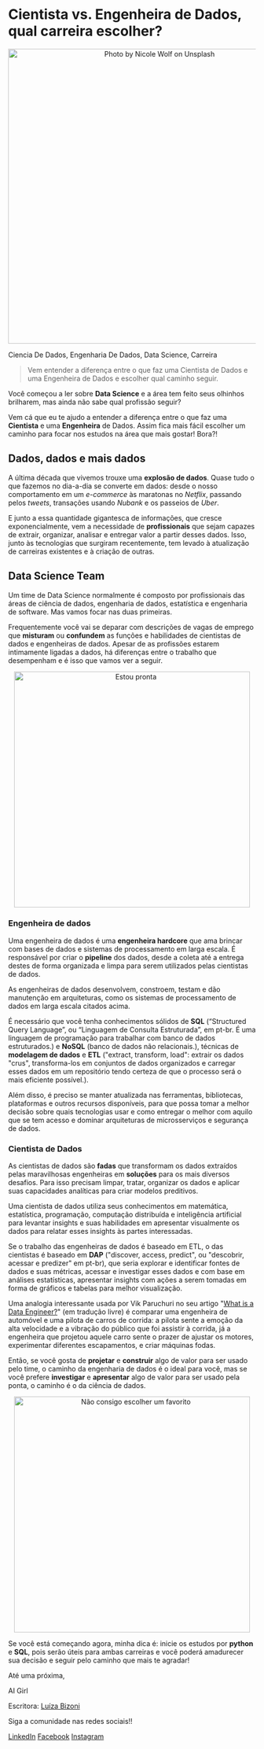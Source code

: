 # Cientista vs. Engenheira de Dados, qual carreira escolher?
<center><img src="https://cdn-images-1.medium.com/max/800/0*gS69tgemR8AJYwGn" alt = "Photo by Nicole Wolf on Unsplash" width="600"></center>

Ciencia De Dados, Engenharia De Dados, Data Science, Carreira

> Vem entender a diferença entre o que faz uma Cientista de Dados e uma Engenheira de Dados e escolher qual caminho seguir.

Você começou a ler sobre **Data Science** e a área tem feito seus olhinhos brilharem, mas ainda não sabe qual profissão seguir?

Vem cá que eu te ajudo a entender a diferença entre o que faz uma **Cientista** e uma **Engenheira** de Dados. Assim fica mais fácil escolher um caminho para focar nos estudos na área que mais gostar! Bora?!

## Dados, dados e mais dados

A última década que vivemos trouxe uma **explosão de dados**. Quase tudo o que fazemos no dia-a-dia se converte em dados: desde o nosso comportamento em um *e-commerce* às maratonas no *Netflix*, passando pelos *tweets*, transações usando *Nubank* e os passeios de *Uber*.

E junto a essa quantidade gigantesca de informações, que cresce exponencialmente, vem a necessidade de **profissionais** que sejam capazes de extrair, organizar, analisar e entregar valor a partir desses dados. Isso, junto às tecnologias que surgiram recentemente, tem levado à atualização de carreiras existentes e à criação de outras.

## Data Science Team
Um time de Data Science normalmente é composto por profissionais das áreas de ciência de dados, engenharia de dados, estatística e engenharia de software. Mas vamos focar nas duas primeiras.

Frequentemente você vai se deparar com descrições de vagas de emprego que **misturam** ou **confundem** as funções e habilidades de cientistas de dados e engenheiras de dados. Apesar de as profissões estarem intimamente ligadas a dados, há diferenças entre o trabalho que desempenham e é isso que vamos ver a seguir.

<center><img src="https://media.giphy.com/media/CjmvTCZf2U3p09Cn0h/giphy.gif" width="480" alt = "Estou pronta"></center>

### Engenheira de dados
Uma engenheira de dados é uma **engenheira hardcore** que ama brincar com bases de dados e sistemas de processamento em larga escala. É responsável por criar o **pipeline** dos dados, desde a coleta até a entrega destes de forma organizada e limpa para serem utilizados pelas cientistas de dados.

As engenheiras de dados desenvolvem, constroem, testam e dão manutenção em arquiteturas, como os sistemas de processamento de dados em larga escala citados acima.

É necessário que você tenha conhecimentos sólidos de **SQL** (“Structured Query Language”, ou “Linguagem de Consulta Estruturada”, em pt-br. É uma linguagem de programação para trabalhar com banco de dados estruturados.) e **NoSQL** (banco de dados não relacionais.), técnicas de **modelagem de dados** e **ETL** ("extract, transform, load": extrair os dados "crus", transforma-los em conjuntos de dados organizados e carregar esses dados em um repositório tendo certeza de que o processo será o mais eficiente possível.).

Além disso, é preciso se manter atualizada nas ferramentas, bibliotecas, plataformas e outros recursos disponíveis, para que possa tomar a melhor decisão sobre quais tecnologias usar e como entregar o melhor com aquilo que se tem acesso e dominar arquiteturas de microsserviços e segurança de dados.

### Cientista de Dados
As cientistas de dados são **fadas** que transformam os dados extraídos pelas maravilhosas engenheiras em **soluções** para os mais diversos desafios. Para isso precisam limpar, tratar, organizar os dados e aplicar suas capacidades analíticas para criar modelos preditivos.

Uma cientista de dados utiliza seus conhecimentos em matemática, estatística, programação, computação distribuída e inteligência artificial para levantar insights e suas habilidades em apresentar visualmente os dados para relatar esses insights às partes interessadas.

Se o trabalho das engenheiras de dados é baseado em ETL, o das cientistas é baseado em **DAP** ("discover, access, predict", ou "descobrir, acessar e predizer" em pt-br), que seria explorar e identificar fontes de dados e suas métricas, acessar e investigar esses dados e com base em análises estatísticas, apresentar insights com ações a serem tomadas em forma de gráficos e tabelas para melhor visualização.

Uma analogia interessante usada por Vik Paruchuri no seu artigo "[What is a Data Engineer?](https://www.dataquest.io/blog/what-is-a-data-engineer/)" (em tradução livre) é comparar uma engenheira de automóvel e uma pilota de carros de corrida: a pilota sente a emoção da alta velocidade e a vibração do público que foi assistir à corrida, já a engenheira que projetou aquele carro sente o prazer de ajustar os motores, experimentar diferentes escapamentos, e criar máquinas fodas.

Então, se você gosta de **projetar** e **construir** algo de valor para ser usado pelo time, o caminho da engenharia de dados é o ideal para você, mas se você prefere **investigar** e **apresentar** algo de valor para ser usado pela ponta, o caminho é o da ciência de dados.

<center><img src="https://media.giphy.com/media/Vhu0WVzU9kLyqDa6TW/giphy.gif" width=480 alt = "Não consigo escolher um favorito"></center>

Se você está começando agora, minha dica é: inicie os estudos por **python** e **SQL**, pois serão úteis para ambas carreiras e você poderá amadurecer sua decisão e seguir pelo caminho que mais te agradar!

Até uma próxima,

AI Girl


Escritora: [Luíza Bizoni](linkedin.com/in/bizoniluiza)


Siga a comunidade nas redes sociais!!

[LinkedIn](https://www.linkedin.com/company/ai-girls/)
[Facebook](https://www.facebook.com/aigirlsbr/)
[Instagram](https://www.instagram.com/aigirlsbrasil/)
